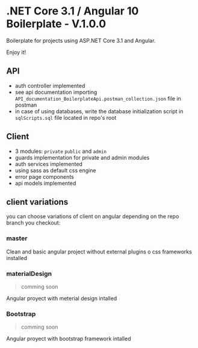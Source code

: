 # .NET Core 3.1 / Angular 10 Boilerplate - V.1.0.0

Boilerplate for projects using ASP.NET Core 3.1 and Angular.

Enjoy it!

## API

- auth controller implemented
- see api documentation importing
`API_documentation_BoilerplateApi.postman_collection.json` file in postman
- in case of using databases, write the database initialization script in
  `sqlScripts.sql` file located in repo's root

## Client

- 3 modules: `private` `public` and `admin`
- guards implementation for private and admin modules
- auth services implemented
- using sass as default css engine
- error page components
- api models implemented

## client variations

you can choose variations of client on angular depending on the
repo branch you checkout: 

### master

Clean and basic angular project without external plugins o css frameworks
installed

### materialDesign

> comming soon

Angular proyect with meterial design intalled

### Bootstrap

> comming soon

Angular proyect with bootstrap framework intalled

